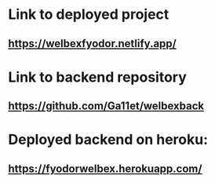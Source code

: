# Link to deployed project
## https://welbexfyodor.netlify.app/

# Link to backend repository
## https://github.com/Ga11et/welbexback

# Deployed backend on heroku:
## https://fyodorwelbex.herokuapp.com/
